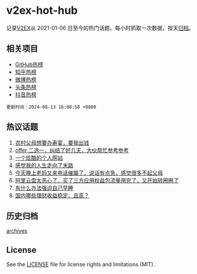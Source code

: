 # v2ex-hot-hub

 记录[V2EX](https://www.v2ex.com/)从 2021-01-06 日至今的热门话题。每小时抓取一次数据，按天[归档](archives)。
 
 ## 相关项目

- [GitHub热榜](https://github.com/it985/github-hot-hub)
- [知乎热榜](https://github.com/it985/zhihu-hot-hub)
- [微博热榜](https://github.com/it985/weibo-hot-hub)
- [头条热榜](https://github.com/it985/toutiao-hot-hub)
- [抖音热榜](https://github.com/it985/douyin-hot-hub)


 `更新时间：2024-08-13 16:08:58 +0800`

## 热议话题

1. [农村父母想要办寿宴，要我出钱](https://www.v2ex.com/t/1064444)
1. [offer 二选一，纠结了好几天，大伙帮忙参考参考](https://www.v2ex.com/t/1064526)
1. [一个炫酷的个人网站](https://www.v2ex.com/t/1064448)
1. [感觉我的人生走向了末路](https://www.v2ex.com/t/1064411)
1. [今天晚上老妈又来电话催婚了，说话有点急，感觉很多不起父母](https://www.v2ex.com/t/1064462)
1. [阿里云盘太恶心了，买了三方应用权益包流量用完了，又开始转圈圈了](https://www.v2ex.com/t/1064474)
1. [有什么办法强迫自己早睡](https://www.v2ex.com/t/1064527)
1. [国内哪些理财收益稳定、且高？](https://www.v2ex.com/t/1064523)

## 历史归档

[archives](archives)

## License

See the [LICENSE](LICENSE) file for license rights and limitations (MIT).
